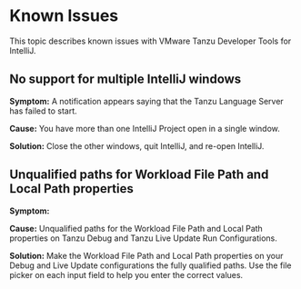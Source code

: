 # Known Issues

This topic describes known issues with VMware Tanzu Developer Tools for IntelliJ.

## No support for multiple IntelliJ windows

**Symptom:** A notification appears saying that the Tanzu Language Server has failed to start.

**Cause:** You have more than one IntelliJ Project open in a single window.

**Solution:** Close the other windows, quit IntelliJ, and re-open IntelliJ.

## Unqualified paths for Workload File Path and Local Path properties

**Symptom:**

**Cause:** Unqualified paths for the Workload File Path and Local Path properties on Tanzu Debug and
Tanzu Live Update Run Configurations.

**Solution:** Make the Workload File Path and Local Path properties on your Debug and Live Update
configurations the fully qualified paths. Use the file picker on each input field to help you
enter the correct values.
